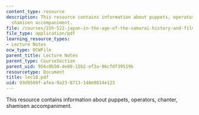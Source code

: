 ```yaml
---
content_type: resource
description: This resource contains information about puppets, operators, chanter,
  shamisen accompaniment.
file: /courses/21h-522-japan-in-the-age-of-the-samurai-history-and-film-fall-2006/93d9509fafea9a238713148e0814e123_lec18.pdf
file_type: application/pdf
learning_resource_types:
- Lecture Notes
ocw_type: OCWFile
parent_title: Lecture Notes
parent_type: CourseSection
parent_uid: 956c0b50-de80-15b2-ef2a-96cfdf39519b
resourcetype: Document
title: lec18.pdf
uid: 93d9509f-afea-9a23-8713-148e0814e123
---
```

This resource contains information about puppets, operators, chanter, shamisen accompaniment.